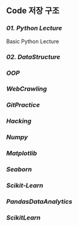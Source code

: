 
## **Code 저장 구조**
### *01. Python Lecture*
Basic Python Lecture   
### *02. DataStructure*
### *OOP*
### *WebCrawling*
### *GitPractice*
### *Hacking*
### *Numpy*
### *Matplotlib*
### *Seaborn*
### *Scikit-Learn*

### *PandasDataAnalytics*
### *ScikitLearn*

